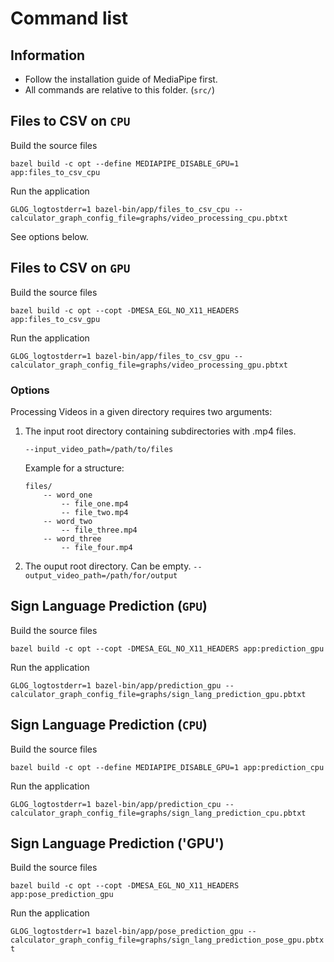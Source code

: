 # Command list

## Information

- Follow the installation guide of MediaPipe first.
- All commands are relative to this folder. (`src/`)

## Files to CSV on `CPU`

Build the source files

`bazel build -c opt --define MEDIAPIPE_DISABLE_GPU=1 app:files_to_csv_cpu`

Run the application

`GLOG_logtostderr=1 bazel-bin/app/files_to_csv_cpu --calculator_graph_config_file=graphs/video_processing_cpu.pbtxt`

See options below.

## Files to CSV on `GPU`

Build the source files

`bazel build -c opt --copt -DMESA_EGL_NO_X11_HEADERS app:files_to_csv_gpu`

Run the application

`GLOG_logtostderr=1 bazel-bin/app/files_to_csv_gpu --calculator_graph_config_file=graphs/video_processing_gpu.pbtxt`

### Options

Processing Videos in a given directory requires two arguments:

1. The input root directory containing subdirectories with .mp4 files. 

   `--input_video_path=/path/to/files`

   Example for a structure:

    ```none
    files/
        -- word_one
            -- file_one.mp4
            -- file_two.mp4
        -- word_two
            -- file_three.mp4
        -- word_three
            -- file_four.mp4
    ```

2. The ouput root directory. Can be empty.
   `--output_video_path=/path/for/output`

## Sign Language Prediction (`GPU`)

Build the source files

`bazel build -c opt --copt -DMESA_EGL_NO_X11_HEADERS app:prediction_gpu`

Run the application

`GLOG_logtostderr=1 bazel-bin/app/prediction_gpu --calculator_graph_config_file=graphs/sign_lang_prediction_gpu.pbtxt`

## Sign Language Prediction (`CPU`)

Build the source files

`bazel build -c opt --define MEDIAPIPE_DISABLE_GPU=1 app:prediction_cpu`

Run the application

`GLOG_logtostderr=1 bazel-bin/app/prediction_cpu --calculator_graph_config_file=graphs/sign_lang_prediction_cpu.pbtxt`

## Sign Language Prediction ('GPU')

Build the source files 

`bazel build -c opt --copt -DMESA_EGL_NO_X11_HEADERS app:pose_prediction_gpu`

Run the application

`GLOG_logtostderr=1 bazel-bin/app/pose_prediction_gpu --calculator_graph_config_file=graphs/sign_lang_prediction_pose_gpu.pbtxt`
